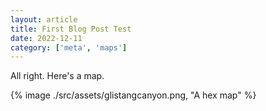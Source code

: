 ```yaml
---
layout: article
title: First Blog Post Test
date: 2022-12-11
category: ['meta', 'maps']
---
```


All right. Here's a map.

{% image ./src/assets/glistangcanyon.png, "A hex map" %}